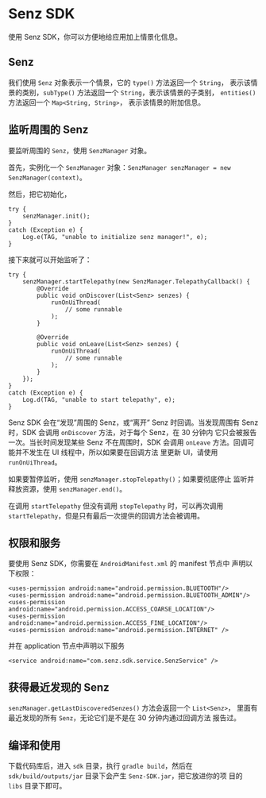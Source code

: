 Senz SDK
========

使用 Senz SDK，你可以方便地给应用加上情景化信息。

Senz
----

我们使用 `Senz` 对象表示一个情景，它的 `type()` 方法返回一个 `String`，
表示该情景的类别，`subType()` 方法返回一个 `String`，表示该情景的子类别，
`entities()` 方法返回一个 `Map<String, String>`， 表示该情景的附加信息。


监听周围的 Senz
---------------

要监听周围的 `Senz`，使用 `SenzManager` 对象。

首先，实例化一个 `SenzManager` 对象：`SenzManager senzManager =
 new SenzManager(context)`。

然后，把它初始化，

    try {
        senzManager.init();
    }
    catch (Exception e) {
        Log.e(TAG, "unable to initialize senz manager!", e);
    }

接下来就可以开始监听了：

    try {
        senzManager.startTelepathy(new SenzManager.TelepathyCallback() {
            @Override
            public void onDiscover(List<Senz> senzes) {
                runOnUiThread(
                    // some runnable
                );
            }
    
            @Override
            public void onLeave(List<Senz> senzes) {
                runOnUiThread(
                    // some runnable
                );
            }
        });
    }
    catch (Exception e) {
        Log.d(TAG, "unable to start telepathy", e);
    }

Senz SDK 会在“发现”周围的 Senz，或“离开” Senz 时回调。当发现周围有
 Senz 时，SDK 会调用 `onDiscover` 方法，对于每个 Senz，在 30 分钟内
它只会被报告一次。当长时间发现某些 Senz 不在周围时，SDK 会调用
 `onLeave` 方法。回调可能并不发生在 UI 线程中，所以如果要在回调方法
里更新 UI，请使用 `runOnUiThread`。

如果要暂停监听，使用 `senzManager.stopTelepathy()`；如果要彻底停止
监听并释放资源，使用 `senzManager.end()`。

在调用 `startTelepathy` 但没有调用 `stopTelepathy` 时，可以再次调用
 `startTelepathy`，但是只有最后一次提供的回调方法会被调用。


权限和服务
----------

要使用 Senz SDK，你需要在 `AndroidManifest.xml` 的 manifest 节点中
声明以下权限：

    <uses-permission android:name="android.permission.BLUETOOTH"/>
    <uses-permission android:name="android.permission.BLUETOOTH_ADMIN"/>
    <uses-permission android:name="android.permission.ACCESS_COARSE_LOCATION"/>
    <uses-permission android:name="android.permission.ACCESS_FINE_LOCATION"/>
    <uses-permission android:name="android.permission.INTERNET" />

并在 application 节点中声明以下服务

    <service android:name="com.senz.sdk.service.SenzService" />


获得最近发现的 Senz
-------------------

`senzManager.getLastDiscoveredSenzes()` 方法会返回一个 `List<Senz>`，
里面有最近发现的所有 `Senz`，无论它们是不是在 30 分钟内通过回调方法
报告过。


编译和使用
----------

下载代码库后，进入 `sdk` 目录，执行 `gradle build`，然后在
 `sdk/build/outputs/jar` 目录下会产生 `Senz-SDK.jar`，把它放进你的项
目的 `libs` 目录下即可。
